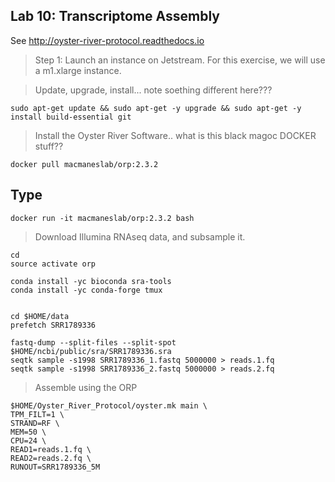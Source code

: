 Lab 10: Transcriptome Assembly
--

See http://oyster-river-protocol.readthedocs.io

> Step 1: Launch an instance on Jetstream. For this exercise, we will use a m1.xlarge instance.

> Update, upgrade, install... note soething different here???

```
sudo apt-get update && sudo apt-get -y upgrade && sudo apt-get -y install build-essential git
```

> Install the Oyster River Software.. what is this black magoc DOCKER stuff??

```
docker pull macmaneslab/orp:2.3.2
```
## Type

```
docker run -it macmaneslab/orp:2.3.2 bash
```

> Download Illumina RNAseq data, and subsample it.

```
cd
source activate orp

conda install -yc bioconda sra-tools
conda install -yc conda-forge tmux


cd $HOME/data
prefetch SRR1789336

fastq-dump --split-files --split-spot $HOME/ncbi/public/sra/SRR1789336.sra
seqtk sample -s1998 SRR1789336_1.fastq 5000000 > reads.1.fq
seqtk sample -s1998 SRR1789336_2.fastq 5000000 > reads.2.fq
```

> Assemble using the ORP

```
$HOME/Oyster_River_Protocol/oyster.mk main \
TPM_FILT=1 \
STRAND=RF \
MEM=50 \
CPU=24 \
READ1=reads.1.fq \
READ2=reads.2.fq \
RUNOUT=SRR1789336_5M
```
